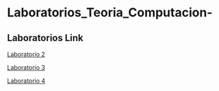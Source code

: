 # Laboratorios_Teoria_Computacion-

## Laboratorios Link
[Laboratorio 2](./Lab2/README.md)

[Laboratorio 3](./Lab3/README.md)

[Laboratorio 4](./Lab4/README.md)
